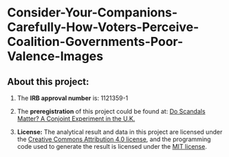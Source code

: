 # Consider-Your-Companions-Carefully-How-Voters-Perceive-Coalition-Governments-Poor-Valence-Images

## About this project:

1. The **IRB approval number** is: 1121359-1

2. The **preregistration** of this project could be found at: [Do Scandals Matter? A Conjoint Experiment in the U.K.](http://egap.org/registration/2950)

3. **License:** The analytical result and data in this project are licensed under the [Creative Commons Attribution 4.0 license](https://choosealicense.com/licenses/cc-by-4.0/), and the programming code used to generate the result is licensed under the [MIT license](https://choosealicense.com/licenses/mit/).
